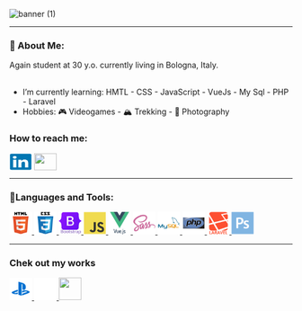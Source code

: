 ![banner (1)](https://user-images.githubusercontent.com/98908632/177181386-819b7dc7-d63a-4a0a-932c-ff3e8a264145.png)

<hr>
<h3>🐸 About Me:</h3>

Again student at 30 y.o. currently living in Bologna, Italy.<br>
<br>
<ul>
  <li>I’m currently learning: HMTL - CSS - JavaScript - VueJs - My Sql - PHP - Laravel</li>
  <li>Hobbies: 🎮 Videogames - 🏔️ Trekking - 📸 Photography</li>
</ul>
<h3>How to reach me:</h3>
<p align="left">
<a href="https://www.linkedin.com/in/stefano-calarota-64b623226/" target="blank"><img align="center" src="https://github.com/devicons/devicon/blob/master/icons/linkedin/linkedin-original.svg" alt="" height="30" width="40" /></a>
<a href="https://www.instagram.com/stefano.calarota/" target="blank"><img align="center" src="https://upload.wikimedia.org/wikipedia/commons/a/a5/Instagram_icon.png" alt="" height="30" width="40" /></a>
</p>
<hr>
<h3 align="left">📎Languages and Tools:</h3>
<p align="left"> 
  <a href="https://developer.mozilla.org/en-US/docs/Glossary/HTML5" target="_blank"> 
    <img src="https://github.com/devicons/devicon/blob/master/icons/html5/html5-original-wordmark.svg" alt="Html5" width="40" height="40"/> 
  </a> 
  <a href="https://developer.mozilla.org/en-US/docs/Web/CSS?retiredLocale=it" target="_blank"> 
    <img src="https://github.com/devicons/devicon/blob/master/icons/css3/css3-original-wordmark.svg" alt="CSS" width="40" height="40"/> 
  </a> 
  <a href="https://getbootstrap.com/docs/5.2/getting-started/introduction/" target="_blank"> 
    <img src="https://github.com/devicons/devicon/blob/master/icons/bootstrap/bootstrap-original-wordmark.svg" alt="Bootstrap" width="40" height="40"/> 
  </a> 
  <a href="https://developer.mozilla.org/en-US/docs/Web/JavaScript" target="_blank"> 
    <img src="https://github.com/devicons/devicon/blob/master/icons/javascript/javascript-original.svg" alt="Javascrit" width="40" height="40"/> 
  </a> 
  <a href="https://vuejs.org/guide/introduction.html" target="_blank"> 
    <img src="https://github.com/devicons/devicon/blob/master/icons/vuejs/vuejs-original-wordmark.svg" alt="VueJs" width="40" height="40"/> 
  </a>
   <a href="https://sass-lang.com/" target="_blank"> 
    <img src="https://github.com/devicons/devicon/blob/master/icons/sass/sass-original.svg" alt="sass" width="40" height="40"/> 
  </a>
  <a href="https://dev.mysql.com/doc/" target="_blank"> 
    <img src="https://github.com/devicons/devicon/blob/master/icons/mysql/mysql-original-wordmark.svg" alt="MySQL" width="40" height="40"/> 
  </a> 
  <a href="https://www.php.net/docs.php" target="_blank"> 
    <img src="https://github.com/devicons/devicon/blob/master/icons/php/php-original.svg" alt="PHP" width="40" height="40"/> 
  </a>
  <a href="https://laravel.com/" target="_blank"> 
    <img src="https://github.com/devicons/devicon/blob/master/icons/laravel/laravel-plain-wordmark.svg" alt="PHP" width="40" height="40"/> 
  </a>
  <a href="https://www.photoshop.com/en" target="_blank"> 
    <img src="https://github.com/devicons/devicon/blob/master/icons/photoshop/photoshop-plain.svg" alt="photoshop" width="40" height="40"/> 
  </a>
</p>
<hr>
<h3>Chek out my works</h3>
<a href="https://stecala.github.io/htmlcss-playstation/" target="_blank">
  <img src="https://github.com/stecala/htmlcss-playstation/blob/main/img/play_logo.svg" width="40" height="40">
</a>
<a href="https://stecala.github.io/html-css-spotifyweb/" target="_blank">
  <img src="https://github.com/stecala/html-css-spotifyweb/blob/main/img/logo-small.svg" width="40" height="40">
</a>
<a href="https://stecala.github.io/vue-boolzapp/" target="_blank">
  <img src="https://www.idalsys.com/wp-content/uploads/2019/03/whatsapp-icon.png" width="40" height="40">
</a>

